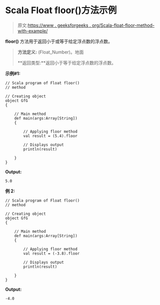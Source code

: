 # Scala Float floor()方法示例

> 原文:[https://www . geeksforgeeks . org/Scala-float-floor-method-with-example/](https://www.geeksforgeeks.org/scala-float-floor-method-with-example/)

**floor()** 方法用于返回小于或等于给定浮点数的浮点数。

> **方法定义:** (Float_Number)。地面
> 
> **返回类型:**返回小于等于给定浮点数的浮点数。

**示例#1:**

```
// Scala program of Float floor()
// method

// Creating object
object GfG
{ 

    // Main method
    def main(args:Array[String])
    {

        // Applying floor method
        val result = (5.4).floor

        // Displays output
        println(result)

    }
} 
```

**Output:**

```
5.0

```

**例 2:**

```
// Scala program of Float floor()
// method

// Creating object
object GfG
{ 

    // Main method
    def main(args:Array[String])
    {

        // Applying floor method
        val result = (-3.8).floor

        // Displays output
        println(result)

    }
} 
```

**Output:**

```
-4.0

```
